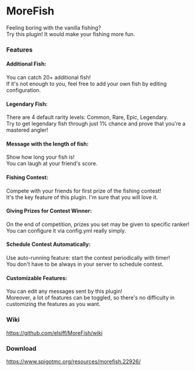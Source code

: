 # MoreFish

Feeling boring with the vanilla fishing?  
Try this plugin! It would make your fishing more fun.

### Features

#### Additional Fish:

You can catch 20+ additional fish!  
If it's not enough to you, feel free to add your own fish by editing configuration.

#### Legendary Fish:

There are 4 default rarity levels: Common, Rare, Epic, Legendary.  
Try to get legendary fish through just 1% chance and prove that you're a mastered angler!

#### Message with the length of fish:

Show how long your fish is!  
You can laugh at your friend's score.

#### Fishing Contest:

Compete with your friends for first prize of the fishing contest!  
It's the key feature of this plugin. I'm sure that you will love it.

#### Giving Prizes for Contest Winner:

On the end of competition, prizes you set may be given to specific ranker!  
You can configure it via config.yml really simply.

#### Schedule Contest Automatically:

Use auto-running feature: start the contest periodically with timer!  
You don't have to be always in your server to schedule contest.

#### Customizable Features:

You can edit any messages sent by this plugin!  
Moreover, a lot of features can be toggled, so there's no difficulty in customizing the features as you want.

### Wiki

https://github.com/elsiff/MoreFish/wiki

### Download

https://www.spigotmc.org/resources/morefish.22926/

